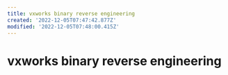```yaml
---
title: vxworks binary reverse engineering
created: '2022-12-05T07:47:42.877Z'
modified: '2022-12-05T07:48:00.415Z'
---
```


# vxworks binary reverse engineering


